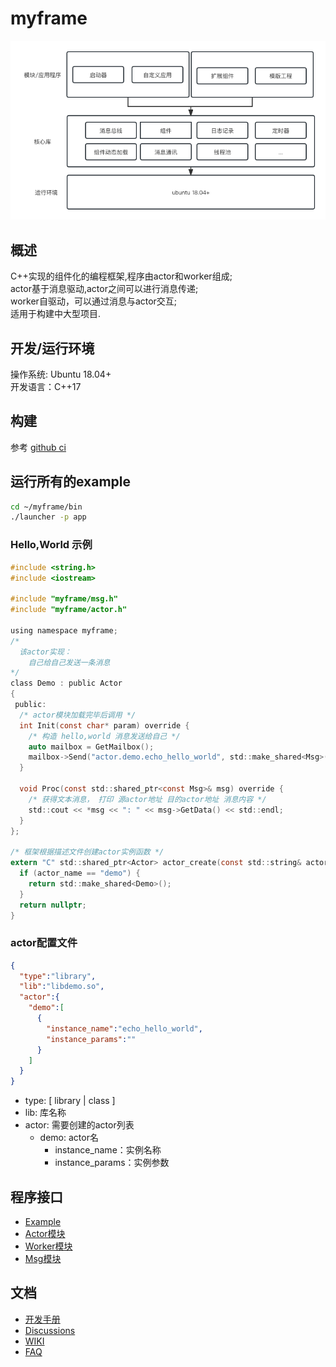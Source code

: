 # myframe

![myframe](doc/pics/myframe.png)

## 概述
C++实现的组件化的编程框架,程序由actor和worker组成;  
actor基于消息驱动,actor之间可以进行消息传递;  
worker自驱动，可以通过消息与actor交互;  
适用于构建中大型项目.  

## 开发/运行环境
操作系统: Ubuntu 18.04+  
开发语言：C++17

## 构建
参考 [github ci](.github/workflows/linux.yml)

## 运行所有的example
```sh
cd ~/myframe/bin
./launcher -p app
```

### Hello,World 示例
```c
#include <string.h>
#include <iostream>

#include "myframe/msg.h"
#include "myframe/actor.h"

using namespace myframe;
/*
  该actor实现：
    自己给自己发送一条消息
*/
class Demo : public Actor
{
 public:
  /* actor模块加载完毕后调用 */
  int Init(const char* param) override {
    /* 构造 hello,world 消息发送给自己 */
    auto mailbox = GetMailbox();
    mailbox->Send("actor.demo.echo_hello_world", std::make_shared<Msg>("hello,world"));
  }

  void Proc(const std::shared_ptr<const Msg>& msg) override {
    /* 获得文本消息， 打印 源actor地址 目的actor地址 消息内容 */
    std::cout << *msg << ": " << msg->GetData() << std::endl;
  }
};

/* 框架根据描述文件创建actor实例函数 */
extern "C" std::shared_ptr<Actor> actor_create(const std::string& actor_name) {
  if (actor_name == "demo") {
    return std::make_shared<Demo>();
  }
  return nullptr;
}

```

### actor配置文件
```json
{
  "type":"library",
  "lib":"libdemo.so",
  "actor":{
    "demo":[
      {
        "instance_name":"echo_hello_world",
        "instance_params":""
      }
    ]
  }
}
```
- type: [ library | class ]
- lib: 库名称
- actor: 需要创建的actor列表
  - demo: actor名
    - instance_name：实例名称
    - instance_params：实例参数

## 程序接口
- [Example](https://github.com/lkpworkspace/myframe/tree/master/examples)
- [Actor模块](https://github.com/lkpworkspace/myframe/blob/master/myframe/actor.h)
- [Worker模块](https://github.com/lkpworkspace/myframe/blob/master/myframe/worker.h)
- [Msg模块](https://github.com/lkpworkspace/myframe/blob/master/myframe/msg.h)

## 文档
- [开发手册](doc/development_guide.md)
- [Discussions](https://github.com/lkpworkspace/myframe/discussions)
- [WIKI](https://github.com/lkpworkspace/myframe/wiki)
- [FAQ](https://github.com/lkpworkspace/myframe/wiki/FAQs)
